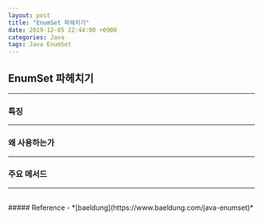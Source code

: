 ```yaml
---
layout: post
title: "EnumSet 파헤치기"
date: 2019-12-05 22:44:00 +0900
categories: Java
tags: Java EnumSet
---
```


## EnumSet 파헤치기

---

### 특징

---

### 왜 사용하는가

---

### 주요 메서드

---

<br>
##### Reference
- *[baeldung](https://www.baeldung.com/java-enumset)*